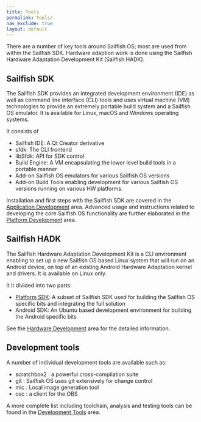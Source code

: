 ```yaml
---
title: Tools
permalink: Tools/
nav_exclude: true
layout: default
---
```


There are a number of key tools around Sailfish OS; most are used from within the Sailfish SDK. Hardware adaption work is done using the Sailfish Hardware Adaptation Development Kit (Sailfish HADK).

## Sailfish SDK

The Sailfish SDK provides an integrated development environment (IDE) as well as command line interface (CLI) tools and uses virtual machine (VM) technologies to provide an extremely portable build system and a Sailfish OS emulator. It is available for Linux, macOS and Windows operating systems.

It consists of

  - Sailfish IDE: A Qt Creator derivative
  - sfdk: The CLI frontend
  - libSfdk: API for SDK control
  - Build Engine: A VM encapsulating the lower level build tools in a portable manner
  - Add-on Sailfish OS emulators for various Sailfish OS versions
  - Add-on Build Tools enabling development for various Sailfish OS versions running on various HW platforms.

Installation and first steps with the Sailfish SDK are covered in the [Application Development](/Develop/Apps) area. Advanced usage and instructions related to developing the core Sailfish OS functionality are further elaborated in the [Platform Development](/Develop/Platform) area.

## Sailfish HADK

The Sailfish Hardware Adaptation Development Kit is a CLI environment enabling to set up a new Sailfish OS based Linux system that will run on an Android device, on top of an existing Android Hardware Adaptation kernel and drivers. It is available on Linux only.

It it divided into two parts:

  - [Platform SDK](/Tools/Platform_SDK): A subset of Sailfish SDK used for building the Sailfish OS specific bits and integrating the full solution
  - Android SDK: An Ubuntu based development environment for building the Android specific bits

See the [Hardware Development](/Tools/Hardware_Adaptation_Development_Kit) area for the detailed information.

## Development tools

A number of individual development tools are available such as:

  - scratchbox2 : a powerful cross-compilation suite
  - git : Sailfish OS uses git extensively for change control
  - mic : Local image generation tool
  - osc : a client for the OBS

A more complete list including toolchain, analysis and testing tools can be found in the [Development Tools](/Tools/Development) area.
